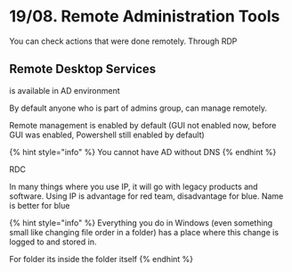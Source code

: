 # 19/08. Remote Administration Tools

You can check actions that were done remotely. Through RDP

## Remote Desktop Services

is available in AD environment

By default anyone who is part of admins group, can manage remotely.

Remote management is enabled by default (GUI not enabled now, before GUI was enabled, Powershell still enabled by default)

{% hint style="info" %}
You cannot have AD without DNS
{% endhint %}

RDC

In many things where you use IP, it will go with legacy products and software. Using IP is advantage for red team, disadvantage for blue. Name is better for blue

{% hint style="info" %}
Everything you do in Windows (even something small like changing file order in a folder) has a place where this change is logged to and stored in.&#x20;

For folder its inside the folder itself
{% endhint %}

